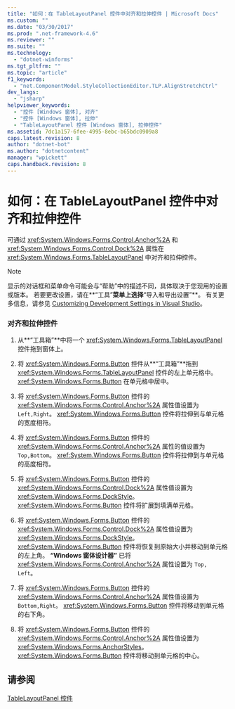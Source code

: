 ```yaml
---
title: "如何：在 TableLayoutPanel 控件中对齐和拉伸控件 | Microsoft Docs"
ms.custom: ""
ms.date: "03/30/2017"
ms.prod: ".net-framework-4.6"
ms.reviewer: ""
ms.suite: ""
ms.technology: 
  - "dotnet-winforms"
ms.tgt_pltfrm: ""
ms.topic: "article"
f1_keywords: 
  - "net.ComponentModel.StyleCollectionEditor.TLP.AlignStretchCtrl"
dev_langs: 
  - "jsharp"
helpviewer_keywords: 
  - "控件 [Windows 窗体], 对齐"
  - "控件 [Windows 窗体], 拉伸"
  - "TableLayoutPanel 控件 [Windows 窗体], 拉伸控件"
ms.assetid: 7dc1a157-6fee-4995-8ebc-b65bdc0909a8
caps.latest.revision: 8
author: "dotnet-bot"
ms.author: "dotnetcontent"
manager: "wpickett"
caps.handback.revision: 8
---
```

# 如何：在 TableLayoutPanel 控件中对齐和拉伸控件
可通过 <xref:System.Windows.Forms.Control.Anchor%2A> 和 <xref:System.Windows.Forms.Control.Dock%2A> 属性在 <xref:System.Windows.Forms.TableLayoutPanel> 中对齐和拉伸控件。  
  
> [!NOTE]
>  显示的对话框和菜单命令可能会与“帮助”中的描述不同，具体取决于您现用的设置或版本。  若要更改设置，请在**“工具”**菜单上选择**“导入和导出设置”**。  有关更多信息，请参见 [Customizing Development Settings in Visual Studio](http://msdn.microsoft.com/zh-cn/22c4debb-4e31-47a8-8f19-16f328d7dcd3)。  
  
### 对齐和拉伸控件  
  
1.  从**“工具箱”**中将一个 <xref:System.Windows.Forms.TableLayoutPanel> 控件拖到窗体上。  
  
2.  将 <xref:System.Windows.Forms.Button> 控件从**“工具箱”**拖到 <xref:System.Windows.Forms.TableLayoutPanel> 控件的左上单元格中。  <xref:System.Windows.Forms.Button> 在单元格中居中。  
  
3.  将 <xref:System.Windows.Forms.Button> 控件的 <xref:System.Windows.Forms.Control.Anchor%2A> 属性值设置为 `Left,Right`。  <xref:System.Windows.Forms.Button> 控件将拉伸到与单元格的宽度相符。  
  
4.  将 <xref:System.Windows.Forms.Button> 控件的 <xref:System.Windows.Forms.Control.Anchor%2A> 属性的值设置为 `Top,Bottom`。  <xref:System.Windows.Forms.Button> 控件将拉伸到与单元格的高度相符。  
  
5.  将 <xref:System.Windows.Forms.Button> 控件的 <xref:System.Windows.Forms.Control.Dock%2A> 属性值设置为 <xref:System.Windows.Forms.DockStyle>。  <xref:System.Windows.Forms.Button> 控件将扩展到填满单元格。  
  
6.  将 <xref:System.Windows.Forms.Button> 控件的 <xref:System.Windows.Forms.Control.Dock%2A> 属性值设置为 <xref:System.Windows.Forms.DockStyle>。  <xref:System.Windows.Forms.Button> 控件将恢复到原始大小并移动到单元格的左上角。  **“Windows 窗体设计器”** 已将 <xref:System.Windows.Forms.Control.Anchor%2A> 属性设置为 `Top, Left`。  
  
7.  将 <xref:System.Windows.Forms.Button> 控件的 <xref:System.Windows.Forms.Control.Anchor%2A> 属性值设置为 `Bottom,Right`。  <xref:System.Windows.Forms.Button> 控件将移动到单元格的右下角。  
  
8.  将 <xref:System.Windows.Forms.Button> 控件的 <xref:System.Windows.Forms.Control.Anchor%2A> 属性值设置为 <xref:System.Windows.Forms.AnchorStyles>。  <xref:System.Windows.Forms.Button> 控件将移动到单元格的中心。  
  
## 请参阅  
 [TableLayoutPanel 控件](../../../../docs/framework/winforms/controls/tablelayoutpanel-control-windows-forms.md)